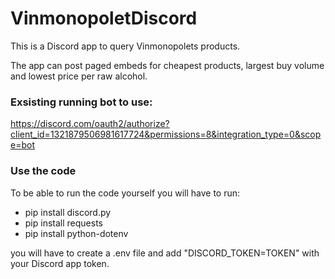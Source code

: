 # VinmonopoletDiscord

This is a Discord app to query Vinmonopolets products.

The app can post paged embeds for cheapest products, largest buy volume and lowest price per raw alcohol.



### Exsisting running bot to use:

https://discord.com/oauth2/authorize?client_id=1321879506981617724&permissions=8&integration_type=0&scope=bot

### Use the code 

To be able to run the code yourself you will have to run:

- pip install discord.py
- pip install requests
- pip install python-dotenv


you will have to create a .env file and add "DISCORD_TOKEN=TOKEN" with your Discord app token. 